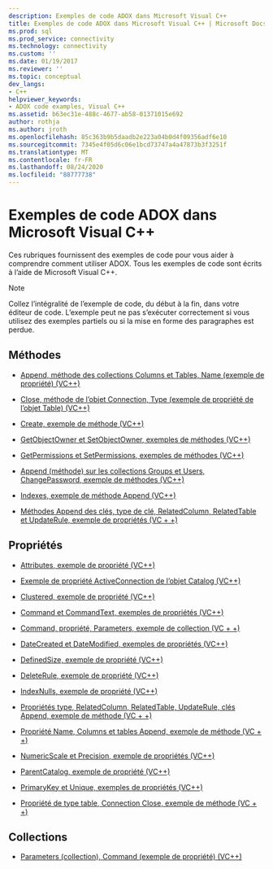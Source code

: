 ```yaml
---
description: Exemples de code ADOX dans Microsoft Visual C++
title: Exemples de code ADOX dans Microsoft Visual C++ | Microsoft Docs
ms.prod: sql
ms.prod_service: connectivity
ms.technology: connectivity
ms.custom: ''
ms.date: 01/19/2017
ms.reviewer: ''
ms.topic: conceptual
dev_langs:
- C++
helpviewer_keywords:
- ADOX code examples, Visual C++
ms.assetid: b63ec31e-488c-4677-ab58-01371015e692
author: rothja
ms.author: jroth
ms.openlocfilehash: 85c363b9b5daadb2e223a04b0d4f09356adf6e10
ms.sourcegitcommit: 7345e4f05d6c06e1bcd73747a4a47873b3f3251f
ms.translationtype: MT
ms.contentlocale: fr-FR
ms.lasthandoff: 08/24/2020
ms.locfileid: "88777738"
---
```

# <a name="adox-code-examples-in-microsoft-visual-c"></a>Exemples de code ADOX dans Microsoft Visual C++
Ces rubriques fournissent des exemples de code pour vous aider à comprendre comment utiliser ADOX. Tous les exemples de code sont écrits à l’aide de Microsoft Visual C++.  
  
> [!NOTE]
>  Collez l’intégralité de l’exemple de code, du début à la fin, dans votre éditeur de code. L’exemple peut ne pas s’exécuter correctement si vous utilisez des exemples partiels ou si la mise en forme des paragraphes est perdue.  
  
## <a name="methods"></a>Méthodes  
  
-   [Append, méthode des collections Columns et Tables, Name (exemple de propriété) (VC++)](./columns-and-tables-append-methods-name-property-example-vc.md)  
  
-   [Close, méthode de l’objet Connection, Type (exemple de propriété de l’objet Table) (VC++)](./connection-close-method-table-type-property-example-vc.md)  
  
-   [Create, exemple de méthode (VC++)](./create-method-example-vc.md)  
  
-   [GetObjectOwner et SetObjectOwner, exemples de méthodes (VC++)](./getobjectowner-and-setobjectowner-methods-example-vc.md)  
  
-   [GetPermissions et SetPermissions, exemples de méthodes (VC++)](./getpermissions-and-setpermissions-methods-example-vc.md)  
  
-   [Append (méthode) sur les collections Groups et Users, ChangePassword, exemple de méthodes (VC++)](./groups-and-users-append-changepassword-methods-example-vc.md)  
  
-   [Indexes, exemple de méthode Append (VC++)](./indexes-append-method-example-vc.md)  
  
-   [Méthodes Append des clés, type de clé, RelatedColumn, RelatedTable et UpdateRule, exemple de propriétés (VC + +)](./keys-append-method-key-type-relatedcolumn-relatedtable-example-vc.md)  
  
## <a name="properties"></a>Propriétés  
  
-   [Attributes, exemple de propriété (VC++)](./attributes-property-example-vc.md)  
  
-   [Exemple de propriété ActiveConnection de l’objet Catalog (VC++)](./catalog-activeconnection-property-example-vc.md)  
  
-   [Clustered, exemple de propriété (VC++)](./clustered-property-example-vc.md)  
  
-   [Command et CommandText, exemples de propriétés (VC++)](./command-and-commandtext-properties-example-vc.md)  
  
-   [Command, propriété, Parameters, exemple de collection (VC + +)](./parameters-collection-command-property-example-vc.md)  
  
-   [DateCreated et DateModified, exemples de propriétés (VC++)](./datecreated-and-datemodified-properties-example-vc.md)  
  
-   [DefinedSize, exemple de propriété (VC++)](./definedsize-property-example-vc.md)  
  
-   [DeleteRule, exemple de propriété (VC++)](./deleterule-property-example-vc.md)  
  
-   [IndexNulls, exemple de propriété (VC++)](./indexnulls-property-example-vc.md)  
  
-   [Propriétés type, RelatedColumn, RelatedTable, UpdateRule, clés Append, exemple de méthode (VC + +)](./keys-append-method-key-type-relatedcolumn-relatedtable-example-vc.md)  
  
-   [Propriété Name, Columns et tables Append, exemple de méthode (VC + +)](./columns-and-tables-append-methods-name-property-example-vc.md)  
  
-   [NumericScale et Precision, exemple de propriétés (VC++)](./numericscale-and-precision-properties-of-the-column-object-example-vc.md)  
  
-   [ParentCatalog, exemple de propriété (VC++)](./parentcatalog-property-example-vc.md)  
  
-   [PrimaryKey et Unique, exemples de propriétés (VC++)](./primarykey-and-unique-properties-example-vc.md)  
  
-   [Propriété de type table, Connection Close, exemple de méthode (VC + +)](./connection-close-method-table-type-property-example-vc.md)  
  
## <a name="collections"></a>Collections  
  
-   [Parameters (collection), Command (exemple de propriété) (VC++)](./parameters-collection-command-property-example-vc.md)